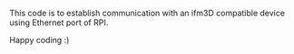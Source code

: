 This code is to establish communication with an ifm3D compatible device using Ethernet port of RPI. 

Happy coding :)
